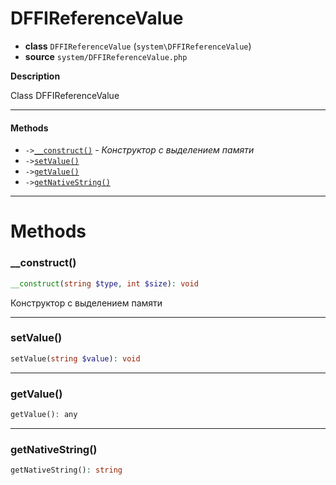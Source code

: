 # DFFIReferenceValue

- **class** `DFFIReferenceValue` (`system\DFFIReferenceValue`)
- **source** `system/DFFIReferenceValue.php`

**Description**

Class DFFIReferenceValue

---

#### Methods

- `->`[`__construct()`](#method-__construct) - _Конструктор с выделением памяти_
- `->`[`setValue()`](#method-setvalue)
- `->`[`getValue()`](#method-getvalue)
- `->`[`getNativeString()`](#method-getnativestring)

---
# Methods

<a name="method-__construct"></a>

### __construct()
```php
__construct(string $type, int $size): void
```
Конструктор с выделением памяти

---

<a name="method-setvalue"></a>

### setValue()
```php
setValue(string $value): void
```

---

<a name="method-getvalue"></a>

### getValue()
```php
getValue(): any
```

---

<a name="method-getnativestring"></a>

### getNativeString()
```php
getNativeString(): string
```